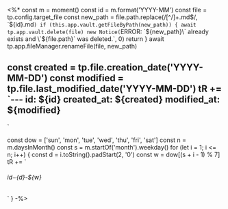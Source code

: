 <%*
const m = moment()
const id = m.format('YYYY-MM')
const file = tp.config.target_file
const new_path = file.path.replace(/[^/]+\.md$/, `${id}.md`)
if (this.app.vault.getFileByPath(new_path)) {
  await tp.app.vault.delete(file)
  new Notice(`ERROR: \`${new_path}\` already exists and \`${file.path}\` was deleted.`, 0)
  return
}
await tp.app.fileManager.renameFile(file, new_path)

const created = tp.file.creation_date('YYYY-MM-DD')
const modified = tp.file.last_modified_date('YYYY-MM-DD')
tR += `---
id: ${id}
created_at: ${created}
modified_at: ${modified}
---
`

const dow = ['sun', 'mon', 'tue', 'wed', 'thu', 'fri', 'sat']
const n = m.daysInMonth()
const s = m.startOf('month').weekday()
for (let i = 1; i <= n; i++) {
  const d = i.toString().padStart(2, '0')
  const w = dow[(s + i - 1) % 7]
  tR += `
###### ${id}-${d}-${w}


`
}
-%>
